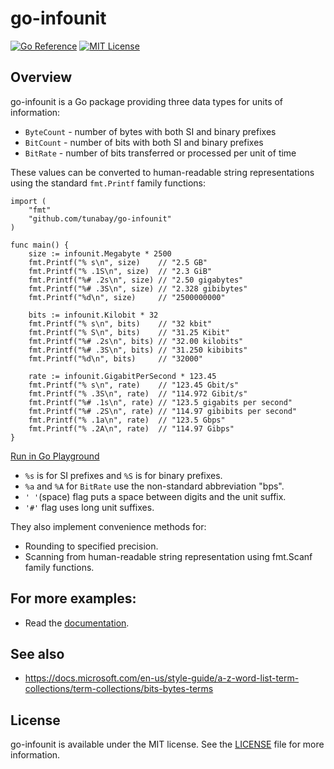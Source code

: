 # go-infounit

[![Go Reference](https://pkg.go.dev/badge/github.com/tunabay/go-infounit.svg)](https://pkg.go.dev/github.com/tunabay/go-infounit)
[![MIT License](http://img.shields.io/badge/license-MIT-blue.svg?style=flat)](LICENSE)

## Overview

go-infounit is a Go package providing three data types for units of information:

- `ByteCount` - number of bytes with both SI and binary prefixes
- `BitCount`  - number of bits with both SI and binary prefixes
- `BitRate`   - number of bits transferred or processed per unit of time

These values can be converted to human-readable string representations
using the standard `fmt.Printf` family functions:
```
import (
	"fmt"
	"github.com/tunabay/go-infounit"
)

func main() {
	size := infounit.Megabyte * 2500
	fmt.Printf("% s\n", size)    // "2.5 GB"
	fmt.Printf("% .1S\n", size)  // "2.3 GiB"
	fmt.Printf("%# .2s\n", size) // "2.50 gigabytes"
	fmt.Printf("%# .3S\n", size) // "2.328 gibibytes"
	fmt.Printf("%d\n", size)     // "2500000000"

	bits := infounit.Kilobit * 32
	fmt.Printf("% s\n", bits)    // "32 kbit"
	fmt.Printf("% S\n", bits)    // "31.25 Kibit"
	fmt.Printf("%# .2s\n", bits) // "32.00 kilobits"
	fmt.Printf("%# .3S\n", bits) // "31.250 kibibits"
	fmt.Printf("%d\n", bits)     // "32000"

	rate := infounit.GigabitPerSecond * 123.45
	fmt.Printf("% s\n", rate)    // "123.45 Gbit/s"
	fmt.Printf("% .3S\n", rate)  // "114.972 Gibit/s"
	fmt.Printf("%# .1s\n", rate) // "123.5 gigabits per second"
	fmt.Printf("%# .2S\n", rate) // "114.97 gibibits per second"
	fmt.Printf("% .1a\n", rate)  // "123.5 Gbps"
	fmt.Printf("% .2A\n", rate)  // "114.97 Gibps"
}
```
[Run in Go Playground](https://play.golang.org/p/aUvaP6JZXeV)

- `%s` is for SI prefixes and `%S` is for binary prefixes.
- `%a` and `%A` for `BitRate` use the non-standard abbreviation "bps".
- `' '`(space) flag puts a space between digits and the unit suffix.
- `'#'` flag uses long unit suffixes.

They also implement convenience methods for:

- Rounding to specified precision.
- Scanning from human-readable string representation using fmt.Scanf family functions.

## For more examples:

- Read the [documentation](http://godoc.org/github.com/tunabay/go-infounit).

## See also

- https://docs.microsoft.com/en-us/style-guide/a-z-word-list-term-collections/term-collections/bits-bytes-terms

## License

go-infounit is available under the MIT license. See the [LICENSE](LICENSE) file for more information.
